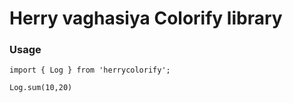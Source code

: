 # Herry vaghasiya Colorify library
### Usage

```
import { Log } from 'herrycolorify';

Log.sum(10,20)

```

